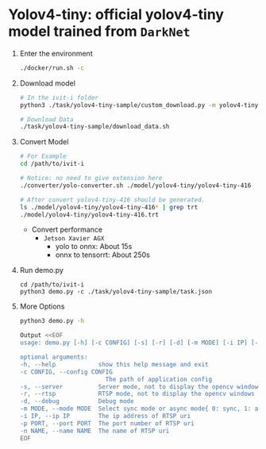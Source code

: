 # Yolov4-tiny: official yolov4-tiny model trained from `DarkNet`

1. Enter the environment
    ```bash
    ./docker/run.sh -c
    ```
2. Download model
    ```bash
    # In the ivit-i folder
    python3 ./task/yolov4-tiny-sample/custom_download.py -m yolov4-tiny -s 416 -f ./model/yolov4-tiny

    # Download Data
    ./task/yolov4-tiny-sample/download_data.sh
    ```
3. Convert Model
    ```bash
    # For Example
    cd /path/to/ivit-i

    # Notice: no need to give extension here
    ./converter/yolo-converter.sh ./model/yolov4-tiny/yolov4-tiny-416

    # After convert yolov4-tiny-416 should be generated.
    ls ./model/yolov4-tiny/yolov4-tiny-416* | grep trt
    ./model/yolov4-tiny/yolov4-tiny-416.trt
    ```
    * Convert performance
      * `Jetson Xavier AGX`
        * yolo to onnx: About 15s
        * onnx to tensorrt: About 250s

4. Run demo.py
    ```
    cd /path/to/ivit-i
    python3 demo.py -c ./task/yolov4-tiny-sample/task.json
    ```

5. More Options
    ```bash
    python3 demo.py -h

    Output <<EOF
    usage: demo.py [-h] [-c CONFIG] [-s] [-r] [-d] [-m MODE] [-i IP] [-p PORT] [-n NAME]
    
    optional arguments:
    -h, --help            show this help message and exit
    -c CONFIG, --config CONFIG
                            The path of application config
    -s, --server          Server mode, not to display the opencv windows
    -r, --rtsp            RTSP mode, not to display the opencv windows
    -d, --debug           Debug mode
    -m MODE, --mode MODE  Select sync mode or async mode{ 0: sync, 1: async }
    -i IP, --ip IP        The ip address of RTSP uri
    -p PORT, --port PORT  The port number of RTSP uri
    -n NAME, --name NAME  The name of RTSP uri
    EOF
    
    ```